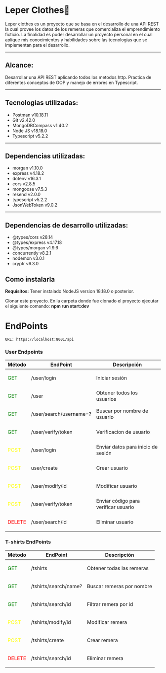 # Leper Clothes👕
Leper clothes es un proyecto que se basa en el desarrollo de una API REST la cual provee los datos de los remeras que comercializa el emprendimiento ficticio. La finalidad es poder desarrollar un proyecto personal en el cual aplique mis conocimientos y habilidades sobre las tecnologias que se implementan para el desarrollo.

---
## Alcance:

Desarrollar una API REST aplicando todos los metodos http.
Practica de diferentes conceptos de OOP y manejo de errores en Typescript.


---
## Tecnologias utilizadas:

- Postman v10.18.11
- Git v2.42.0
- MongoDBCompass v1.40.2
- Node JS v18.18.0
- Typescript v5.2.2

---
## Dependencias utilizadas:

- morgan v1.10.0
- express v4.18.2
- dotenv v16.3.1
- cors v2.8.5
- mongoose v7.5.3
- resend v2.0.0
- typescript v5.2.2
- JsonWebToken v9.0.2

---
## Dependencias de desarrollo utilizadas:
- @types/cors v28.14
- @types/express v4.17.18
- @types/morgan v1.9.6
- concurrently v8.2.1
- nodemon v3.0.1
- cryptr v6.3.0


## Como instalarla
<b>Requisitos:</b>
Tener instalado NodeJS version 18.18.0 o posterior.

Clonar este proyecto.
En la carpeta donde fue clonado el proyecto ejecutar el siguiente comando: <b>npm run start:dev</b>

# EndPoints

    URL: https://localhost:8001/api

### User Endpoints


| Método | EndPoint | Descripción |
|-----------|-----------|-----------|
| <p style="color:green">GET</p>   | /user/login    | Iniciar sesión   |
| <p style="color:green">GET</p>    | /user    | Obtener todos los usuarios    |
| <p style="color:green">GET</p>    | /user/search/username=?    | Buscar por nombre de usuario    |
| <p style="color:green">GET</p>   | /user/verify/token    | Verificacion de usuario    |
| <p style="color:yellow">POST</p>    | /user/login    | Enviar datos para inicio de sesión    |
| <p style="color:yellow">POST</p>    | user/create    | Crear usuario    |
| <p style="color:yellow">POST</p>   | /user/modify/id    | Modificar usuario    |
| <p style="color:yellow">POST</p>   | /user/verify/token | Enviar código para verificar usuario   |
| <p style="color:red">DELETE</p>  | /user/search/id   | Eliminar usuario |


### T-shirts EndPoints

| Método | EndPoint | Descripción |
|-----------|-----------|-----------|
| <p style="color:green">GET</p>   | /tshirts    | Obtener todas las remeras   |
| <p style="color:green">GET</p>    | /tshirts/search/name?    | Buscar remeras por nombre    |
| <p style="color:green">GET</p>    | /tshirts/search/id    | Filtrar remera por id    |
| <p style="color:yellow">POST</p>   | /tshirts/modify/id    | Modificar remera    |
| <p style="color:yellow">POST</p>    | /tshirts/create    | Crear remera    |
| <p style="color:red">DELETE</p>  | /tshirts/search/id  | Eliminar remera |